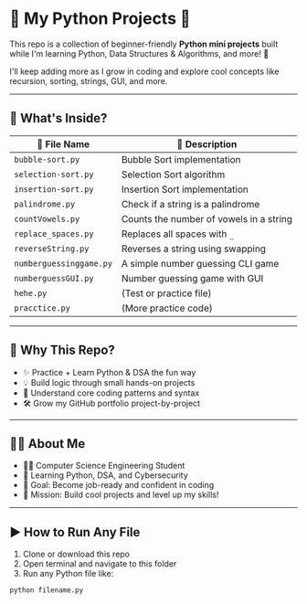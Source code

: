 # 🐍 My Python Projects 🚀

This repo is a collection of beginner-friendly **Python mini projects** built while I'm learning Python, Data Structures & Algorithms, and more! 🌱

I'll keep adding more as I grow in coding and explore cool concepts like recursion, sorting, strings, GUI, and more.

---

## 🧠 What's Inside?

| 📁 File Name           | 📌 Description                             |
|------------------------|---------------------------------------------|
| `bubble-sort.py`       | Bubble Sort implementation                 |
| `selection-sort.py`    | Selection Sort algorithm                   |
| `insertion-sort.py`    | Insertion Sort implementation              |
| `palindrome.py`        | Check if a string is a palindrome          |
| `countVowels.py`       | Counts the number of vowels in a string    |
| `replace_spaces.py`    | Replaces all spaces with `_`               |
| `reverseString.py`     | Reverses a string using swapping           |
| `numberguessinggame.py`| A simple number guessing CLI game          |
| `numberguessGUI.py`    | Number guessing game with GUI              |
| `hehe.py`              | (Test or practice file)                    |
| `pracctice.py`         | (More practice code)                       |

---

## 📌 Why This Repo?

- ✨ Practice + Learn Python & DSA the fun way  
- 💡 Build logic through small hands-on projects  
- 🧩 Understand core coding patterns and syntax  
- 🛠️ Grow my GitHub portfolio project-by-project

---

## 🙋‍♀️ About Me

- 👩‍🎓 Computer Science Engineering Student  
- 📘 Learning Python, DSA, and Cybersecurity  
- 🌱 Goal: Become job-ready and confident in coding  
- 🎯 Mission: Build cool projects and level up my skills!

---

## ▶️ How to Run Any File

1. Clone or download this repo  
2. Open terminal and navigate to this folder  
3. Run any Python file like:

```bash
python filename.py
```
